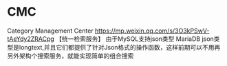 # CMC
Category Management Center
https://mp.weixin.qq.com/s/3O3kPSwV-tAeYdy2ZRACpg
【统一检索服务】
由于MySQL支持json类型
MariaDB json类型是longtext,并且它们都提供了针对Json格式的操作函数，这样前期可以不用再另外架构个搜索服务，就能实现简单的组合搜索
